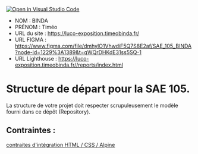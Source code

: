 [![Open in Visual Studio Code](https://classroom.github.com/assets/open-in-vscode-c66648af7eb3fe8bc4f294546bfd86ef473780cde1dea487d3c4ff354943c9ae.svg)](https://classroom.github.com/online_ide?assignment_repo_id=9704307&assignment_repo_type=AssignmentRepo)
- NOM : BINDA
- PRÉNOM : Timéo
- URL du site : https://luco-exposition.timeobinda.fr/
- URL FIGMA : https://www.figma.com/file/dmhylO1VhwdiF5Q7S8E2af/SAE_105_BINDA?node-id=1229%3A1389&t=qWQrDHKdE31ss5SQ-1
- URL Lighthouse : https://luco-exposition.timeobinda.fr//reports/index.html

# Structure de départ pour la SAE 105.

La structure de votre projet doit respecter scrupuleusement le modèle fourni dans ce dépôt (Repository).

## Contraintes :
[contraites d'intégration HTML / CSS / Alpine](https://moodle.univ-fcomte.fr/mod/page/view.php?id=645799)

